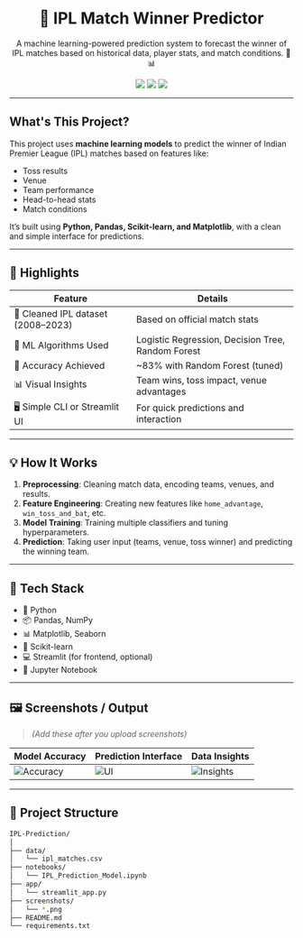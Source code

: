 <h1 align="center">🏏 IPL Match Winner Predictor</h1>

<p align="center">
  A machine learning-powered prediction system to forecast the winner of IPL matches based on historical data, player stats, and match conditions. 🎯📊
</p>

<p align="center">
  <img src="https://img.shields.io/badge/Status-In%20Progress-yellow" />
  <img src="https://img.shields.io/badge/Made%20With-Python-blue" />
  <img src="https://img.shields.io/github/license/janhavi-22/IPL-Prediction" />
</p>

---

##  What's This Project?

This project uses **machine learning models** to predict the winner of Indian Premier League (IPL) matches based on features like:
- Toss results
- Venue
- Team performance
- Head-to-head stats
- Match conditions

It’s built using **Python, Pandas, Scikit-learn, and Matplotlib**, with a clean and simple interface for predictions.

---

## 📌 Highlights

| Feature                          | Details |
|----------------------------------|---------|
| 📁 Cleaned IPL dataset (2008–2023) | Based on official match stats |
| 🧠 ML Algorithms Used             | Logistic Regression, Decision Tree, Random Forest |
| 🎯 Accuracy Achieved             | ~83% with Random Forest (tuned) |
| 📊 Visual Insights               | Team wins, toss impact, venue advantages |
| 🖥️ Simple CLI or Streamlit UI   | For quick predictions and interaction |

---

## 💡 How It Works

1. **Preprocessing**: Cleaning match data, encoding teams, venues, and results.
2. **Feature Engineering**: Creating new features like `home_advantage`, `win_toss_and_bat`, etc.
3. **Model Training**: Training multiple classifiers and tuning hyperparameters.
4. **Prediction**: Taking user input (teams, venue, toss winner) and predicting the winning team.

---

## 🔧 Tech Stack

- 🐍 Python
- 📦 Pandas, NumPy
- 📊 Matplotlib, Seaborn
- 🤖 Scikit-learn
- 💻 Streamlit (for frontend, optional)
- 📂 Jupyter Notebook

---

## 🖼️ Screenshots / Output

> *(Add these after you upload screenshots)*

| Model Accuracy | Prediction Interface | Data Insights |
|----------------|----------------------|---------------|
| ![Accuracy](./screenshots/accuracy.png) | ![UI](./screenshots/ui.png) | ![Insights](./screenshots/insights.png) |

---

## 📁 Project Structure

```bash
IPL-Prediction/
│
├── data/
│   └── ipl_matches.csv
├── notebooks/
│   └── IPL_Prediction_Model.ipynb
├── app/
│   └── streamlit_app.py
├── screenshots/
│   └── *.png
├── README.md
└── requirements.txt
